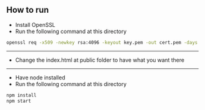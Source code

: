 ## How to run

- Install OpenSSL
- Run the following command at this directory

```bash
openssl req -x509 -newkey rsa:4096 -keyout key.pem -out cert.pem -days 365 -nodes
```

---

- Change the index.html at public folder to have what you want there

---

- Have node installed
- Run the following command at this directory

```bash
npm install
npm start
```
